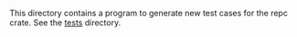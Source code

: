 This directory contains a program to generate new test cases for the repc crate.
See the [tests](../tests) directory.
